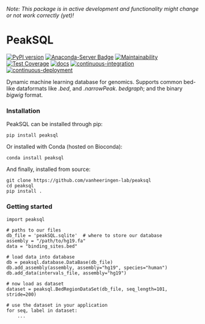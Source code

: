 *Note: This package is in active development and functionality might change or not work correctly (yet)!*

# PeakSQL

[![PyPI version](https://badge.fury.io/py/peaksql.svg)](https://badge.fury.io/py/peaksql)
[![Anaconda-Server Badge](https://anaconda.org/bioconda/peaksql/badges/version.svg)](https://anaconda.org/bioconda/peaksql)
[![Maintainability](https://api.codeclimate.com/v1/badges/d5f1443a164eb0d64d33/maintainability)](https://codeclimate.com/github/vanheeringen-lab/peaksql/maintainability)
[![Test Coverage](https://api.codeclimate.com/v1/badges/d5f1443a164eb0d64d33/test_coverage)](https://codeclimate.com/github/vanheeringen-lab/peaksql/test_coverage)
[![docs](https://github.com/vanheeringen-lab/peaksql/workflows/docs/badge.svg?branch=master)](https://vanheeringen-lab.github.io/peaksql/)
[![continuous-integration](https://github.com/vanheeringen-lab/peaksql/workflows/continuous-integration/badge.svg?branch=master)](https://github.com/vanheeringen-lab/peaksql/actions?query=workflow%3Acontinuous-integration+branch%3Amaster)
[![continuous-deployment](https://github.com/vanheeringen-lab/peaksql/workflows/continuous-deployment/badge.svg?branch=master)](https://github.com/vanheeringen-lab/peaksql/actions?query=workflow%3Acontinuous-deployment+branch%3Amaster)

Dynamic machine learning database for genomics. Supports common bed-like dataformats like *.bed*, and *.narrowPeak*. *bedgraph*; and the binary *bigwig* format. 

### Installation
PeakSQL can be installed through pip:
```
pip install peaksql
```
Or installed with Conda (hosted on Bioconda):
```
conda install peaksql
```

And finally, installed from source:
```
git clone https://github.com/vanheeringen-lab/peaksql
cd peaksql
pip install .
```

### Getting started
```
import peaksql

# paths to our files
db_file = 'peakSQL.sqlite'  # where to store our database
assembly = "/path/to/hg19.fa"
data = "binding_sites.bed"

# load data into database
db = peaksql.database.DataBase(db_file)
db.add_assembly(assembly, assembly="hg19", species="human")
db.add_data(intervals_file, assembly="hg19")

# now load as dataset
dataset = peaksql.BedRegionDataSet(db_file, seq_length=101, stride=200)

# use the dataset in your application
for seq, label in dataset:
    ...
```
